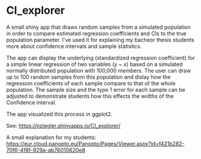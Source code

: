 # CI_explorer
A small shiny app that draws random samples from a simulated population in order to compare estimated regression coefficients and CIs to the true population parameter.
I've used it for explaining my bacheor thesis students more about confidence intervals and sample statistics.

The app can display the underlying (standardized regression coefficient) for a simple linear regression of two variables (y ~ x) based on a simulated normally distributed population with 100,000 members.
The user can draw up to 100 random samples from this population and dislay how the regression coefficients of each sample compare to that of the whole population.
The sample size and the type 1 error for each sample can be adjusted to demonstrate students how this effects the widths of the Confidence interval.

The app visualized this process in ggplot2.

See: https://nziegler.shinyapps.io/CI_explorer/

A small explanation for my students:
https://eur.cloud.panopto.eu/Panopto/Pages/Viewer.aspx?id=f421b282-70f6-4f8f-929a-ab76010620e8
